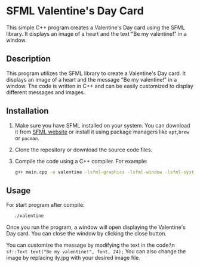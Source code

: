 # SFML Valentine's Day Card

This simple C++ program creates a Valentine's Day card using the SFML library. It displays an image of a heart and the text "Be my valentine!" in a window.

## Description

This program utilizes the SFML library to create a Valentine's Day card. It displays an image of a heart and the message "Be my valentine!" in a window. The code is written in C++ and can be easily customized to display different messages and images.

## Installation

1. Make sure you have SFML installed on your system. You can download it from [SFML website](https://www.sfml-dev.org/download.php) or install it using package managers like `apt`,`brew` or `pacman`.

2. Clone the repository or download the source code files.

3. Compile the code using a C++ compiler. For example:

   ```bash
   g++ main.cpp -o valentine -lsfml-graphics -lsfml-window -lsfml-system
## Usage
For start program after compile:
```bash
   ./valentine
```
Once you run the program, a window will open displaying the Valentine's Day card. You can close the window by clicking the close button.

You can customize the message by modifying the text in the code:\n
`sf::Text text("Be my valentine!", font, 24);`
You can also change the image by replacing ily.jpg with your desired image file.

